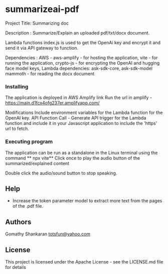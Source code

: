 # summarizeai-pdf
Project Title: Summarizing doc

Description : Summarize/Explain an uploaded pdf/txt/docx document.

Lambda functions index.js is used to get the OpenAi key and encrypt it and send it via API gateway to function.

Dependencies : 
AWS - aws-amplify -  for hosting the application, 
vite - for running the application, 
crypto-js -  for encrypting the OpenAI and hugging face model keys, 
Lambda dependencies: ask-sdk-core, ask-sdk-model
mammoth - for reading the docx document

### Installing

The application is deployed in AWS Amplify link 
Run the url in amplify - https://main.d1fcx4ofg237er.amplifyapp.com/

Modifications
Include environment variables for the Lambda function for the OpenAI key.
API Function Call - Generate API trigger for the Lambda function and include it in your Javascript application to include the 'https' url to fetch. 

### Executing program


 The application can be run as a standalone in the Linux terminal using the command 
** npx vite**
Click once to play the audio button of the summarized/explained content

Double click the audio/sound button to stop speaking.

## Help

- Increase the token parameter model to extract more text from the pages of the .pdf file.

## Authors

Gomathy Shankaran
totsfun@yahoo.com




## License

This project is licensed under the Apache License - see the LICENSE.md file for details




